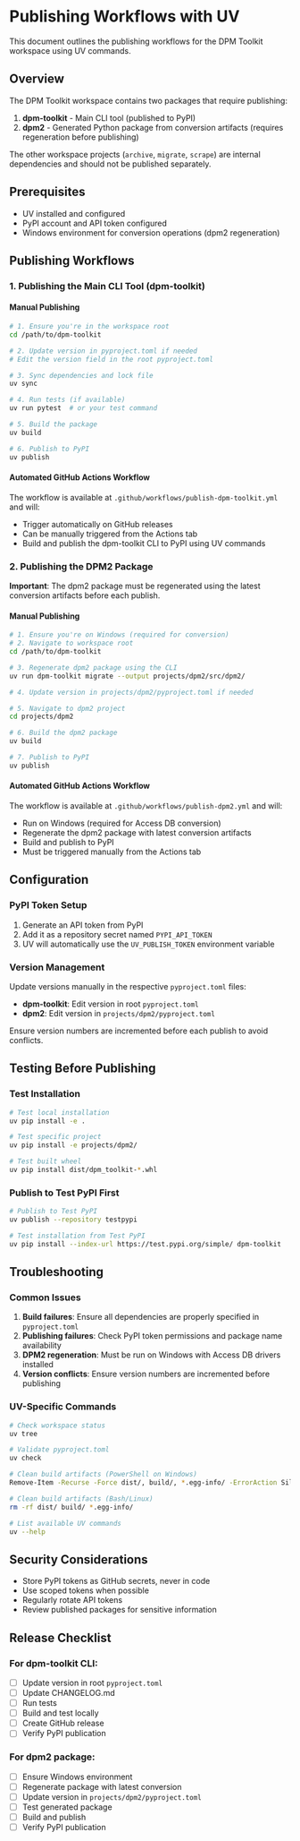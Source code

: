 # Publishing Workflows with UV

This document outlines the publishing workflows for the DPM Toolkit workspace using UV commands.

## Overview

The DPM Toolkit workspace contains two packages that require publishing:

1. **dpm-toolkit** - Main CLI tool (published to PyPI)
2. **dpm2** - Generated Python package from conversion artifacts (requires regeneration before publishing)

The other workspace projects (`archive`, `migrate`, `scrape`) are internal dependencies and should not be published separately.

## Prerequisites

- UV installed and configured
- PyPI account and API token configured
- Windows environment for conversion operations (dpm2 regeneration)

## Publishing Workflows

### 1. Publishing the Main CLI Tool (dpm-toolkit)

#### Manual Publishing

```bash
# 1. Ensure you're in the workspace root
cd /path/to/dpm-toolkit

# 2. Update version in pyproject.toml if needed
# Edit the version field in the root pyproject.toml

# 3. Sync dependencies and lock file
uv sync

# 4. Run tests (if available)
uv run pytest  # or your test command

# 5. Build the package
uv build

# 6. Publish to PyPI
uv publish
```

#### Automated GitHub Actions Workflow

The workflow is available at `.github/workflows/publish-dpm-toolkit.yml` and will:
- Trigger automatically on GitHub releases
- Can be manually triggered from the Actions tab
- Build and publish the dpm-toolkit CLI to PyPI using UV commands

### 2. Publishing the DPM2 Package

**Important**: The dpm2 package must be regenerated using the latest conversion artifacts before each publish.

#### Manual Publishing

```bash
# 1. Ensure you're on Windows (required for conversion)
# 2. Navigate to workspace root
cd /path/to/dpm-toolkit

# 3. Regenerate dpm2 package using the CLI
uv run dpm-toolkit migrate --output projects/dpm2/src/dpm2/

# 4. Update version in projects/dpm2/pyproject.toml if needed

# 5. Navigate to dpm2 project
cd projects/dpm2

# 6. Build the dpm2 package
uv build

# 7. Publish to PyPI
uv publish
```

#### Automated GitHub Actions Workflow

The workflow is available at `.github/workflows/publish-dpm2.yml` and will:
- Run on Windows (required for Access DB conversion)
- Regenerate the dpm2 package with latest conversion artifacts
- Build and publish to PyPI
- Must be triggered manually from the Actions tab

## Configuration

### PyPI Token Setup

1. Generate an API token from PyPI
2. Add it as a repository secret named `PYPI_API_TOKEN`
3. UV will automatically use the `UV_PUBLISH_TOKEN` environment variable

### Version Management

Update versions manually in the respective `pyproject.toml` files:
- **dpm-toolkit**: Edit version in root `pyproject.toml`
- **dpm2**: Edit version in `projects/dpm2/pyproject.toml`

Ensure version numbers are incremented before each publish to avoid conflicts.

## Testing Before Publishing

### Test Installation

```bash
# Test local installation
uv pip install -e .

# Test specific project
uv pip install -e projects/dpm2/

# Test built wheel
uv pip install dist/dpm_toolkit-*.whl
```

### Publish to Test PyPI First

```bash
# Publish to Test PyPI
uv publish --repository testpypi

# Test installation from Test PyPI
uv pip install --index-url https://test.pypi.org/simple/ dpm-toolkit
```

## Troubleshooting

### Common Issues

1. **Build failures**: Ensure all dependencies are properly specified in `pyproject.toml`
2. **Publishing failures**: Check PyPI token permissions and package name availability
3. **DPM2 regeneration**: Must be run on Windows with Access DB drivers installed
4. **Version conflicts**: Ensure version numbers are incremented before publishing

### UV-Specific Commands

```bash
# Check workspace status
uv tree

# Validate pyproject.toml
uv check

# Clean build artifacts (PowerShell on Windows)
Remove-Item -Recurse -Force dist/, build/, *.egg-info/ -ErrorAction SilentlyContinue

# Clean build artifacts (Bash/Linux)
rm -rf dist/ build/ *.egg-info/

# List available UV commands
uv --help
```

## Security Considerations

- Store PyPI tokens as GitHub secrets, never in code
- Use scoped tokens when possible
- Regularly rotate API tokens
- Review published packages for sensitive information

## Release Checklist

### For dpm-toolkit CLI:
- [ ] Update version in root `pyproject.toml`
- [ ] Update CHANGELOG.md
- [ ] Run tests
- [ ] Build and test locally
- [ ] Create GitHub release
- [ ] Verify PyPI publication

### For dpm2 package:
- [ ] Ensure Windows environment
- [ ] Regenerate package with latest conversion
- [ ] Update version in `projects/dpm2/pyproject.toml`
- [ ] Test generated package
- [ ] Build and publish
- [ ] Verify PyPI publication
